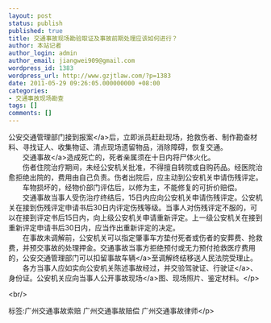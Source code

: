 ```yaml
---
layout: post
status: publish
published: true
title: 交通事故现场勘验取证及事故前期处理应该如何进行？
author: 本站记者
author_login: admin
author_email: jiangwei909@gmail.com
wordpress_id: 1383
wordpress_url: http://www.gzjtlaw.com/?p=1383
date: 2011-05-29 09:26:05.000000000 +08:00
categories:
- 交通事故现场勘查
tags: []
comments: []
---
```

<p>公安交通管理部门接到<a>报案<&#47;a>后，立即派员赶赴现场，抢救伤者、制作勘查材料、寻找证人、收集物证、清点现场遗留物品，消除障碍，恢复交通。 <br>　　<a>交通事故<&#47;a>造成死亡的，死者亲属须在十日内将尸体火化。 <br>　　伤者住院治疗期间，未经公安机关批准，不得擅自转院或自购药品。经医院治愈拒绝出院的，费用由自己负责。伤者出院后，应主动到公安机关申请伤残评定。 <br>　　车物损坏的，经物价部门评估后，以修为主，不能修复的可折价赔偿。 <br>　　交通事故当事人受伤治疗终结后，15日内应向公安机关申请伤残评定。公安机关在接到伤残评定申请书后30日内评定伤残等级。当事人对伤残评定不服的，可以在接到评定书后15日内，向上级公安机关申请重新评定。上一级公安机关在接到重新评定申请书后30日内，应当作出重新评定的决定。 <br>　　在事故未调解前，公安机关可以指定肇事车方垫付死者或伤者的安葬费、抢救费，并预交事故的处理押金。交通事故当事方拒绝预付或无力预付抢救医疗费用的，公安交通管理部门可以扣留事故<a>车辆<&#47;a>至调解终结移送人民法院受理止。 <br>　　各方当事人应如实向公安机关陈述事故经过，并交验驾驶证、<a>行驶证<&#47;a>、身份证。公安机关应向当事人公开<a>事故现场<&#47;a>图、现场照片、鉴定材料。<&#47;p><br&#47;><p>标签:广州交通事故索赔 广州交通事故赔偿 广州交通事故律师<&#47;p>

